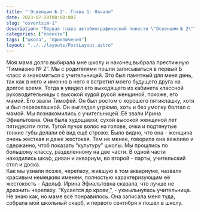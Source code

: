 ```yaml
---
title: "'Освенцим № 2'. Глава 1: Начало"
date: 2023-07-20T00:00:00Z
slug: "osventsim-1"
description: "Первая глава автобиографической повести \"Освенцим № 2\""
categories: ["повести"]
tags: ["школа", "приключения"]
layout: "../../layouts/PostLayout.astro"
---
```

Моя мама долго выбирала мне школу и наконец выбрала престижную “Гимназию № 2”. Мы с родителями пошли записываться в первый Б класс и знакомиться с учительницей. Это был памятный для меня день, так как в него и именно в него я встретил моего будущего друга на долгое время.
Тогда я увидел его выходящего из кабинета классной руководительницы с высокой худой русой женщиной, похоже, его мамой. Его звали Тимофей. Он был ростом с хорошего пятиклашку, хотя и был первоклашкой. Он выглядел угрюмо, хоть и без умолку болтал с мамой.
Мы познакомились с учительницей. Её звали Ирина Эфиальтовна. Она была худощавой, сухой высокой женщиной лет пятидесяти пяти. Тугой пучок волос на голове, очки и подтянутые тонкие губы делали её вид ещё строже. Было видно, что она - женщина очень жесткая и даже жестокая. 
Тем не менее, говорила она вежливо и сдержанно, чтоб показать “культуру” школы.
Мы прошлись по большому классу, разделенному на две части. В одной части находились шкаф, диван и аквариум, во второй - парты, учительский стол и доска.	
Как мы узнали позже, черепаху, жившую в том аквариуме, назвали красивым немецким именем, полностью характеризующим её жестокость - Адольф. Ирина Эфиальтовна сказала, что лучше не дразнить черепаху. “Кусается до крови,”, - ухмыльнулась учительница.
Не знаю как, но маме всё понравилось. Она записала меня туда, собрала мой школьный скарб, и первого сентября я пошел в школу.
